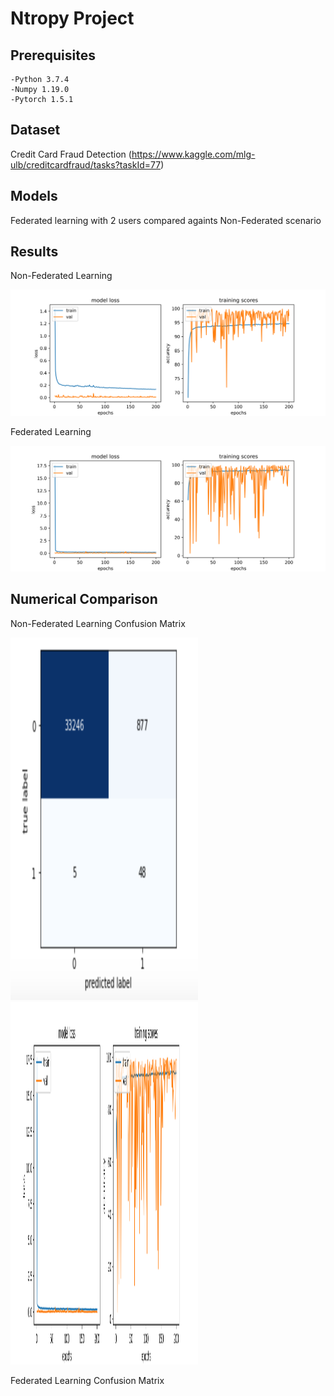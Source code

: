 # Ntropy Project

## Prerequisites
    -Python 3.7.4
    -Numpy 1.19.0
    -Pytorch 1.5.1

## Dataset
Credit Card Fraud Detection (https://www.kaggle.com/mlg-ulb/creditcardfraud/tasks?taskId=77)

## Models
Federated learning with 2 users compared againts Non-Federated scenario 


## Results


Non-Federated Learning

![GitHub Logo](/Images/Accuracy_Scores.png)


Federated Learning

![GitHub Logo](/Images/Federated_Accuracy_Scores.png)


## Numerical Comparison

Non-Federated Learning Confusion Matrix 


<p float="left">

<img src="/Images/CF_Non_Federated.png" width="300" height="580">
<img src="/Images/Federated_Accuracy_Scores.png" width="300" height="580">
</p>

Federated Learning Confusion Matrix 

